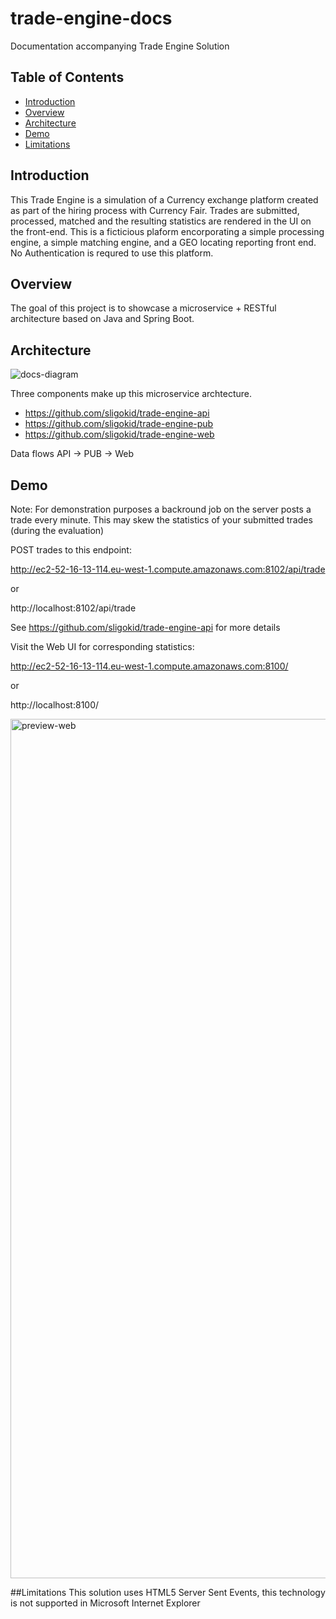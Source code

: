 # trade-engine-docs
Documentation accompanying Trade Engine Solution

## Table of Contents
  - [Introduction](#introduction)
  - [Overview](#overview)
  - [Architecture](#architecture)
  - [Demo](#demo)
  - [Limitations](#limitations)

## Introduction

This Trade Engine is a simulation of a Currency exchange platform created as part of the hiring process with Currency Fair. 
Trades are submitted, processed, matched and the resulting statistics are rendered in the UI on the front-end.
This is a ficticious plaform encorporating a simple processing engine, a simple matching engine, and a GEO locating reporting front end. 
No Authentication is requred to use this platform.

## Overview

The goal of this project is to showcase a microservice + RESTful architecture based on Java and Spring Boot.

## Architecture

![docs-diagram](https://cloud.githubusercontent.com/assets/6519496/17114781/5b4eabf4-52a8-11e6-9c2c-65646679ad30.png)

Three components make up this microservice archtecture.
- https://github.com/sligokid/trade-engine-api
- https://github.com/sligokid/trade-engine-pub
- https://github.com/sligokid/trade-engine-web

Data flows API -> PUB -> Web

## Demo

Note: For demonstration purposes a backround job on the server posts a trade every minute. This may skew the statistics of your submitted trades (during the evaluation)

POST trades to this endpoint:

http://ec2-52-16-13-114.eu-west-1.compute.amazonaws.com:8102/api/trade

or 

http://localhost:8102/api/trade

See https://github.com/sligokid/trade-engine-api for more details


Visit the Web UI for corresponding statistics:

http://ec2-52-16-13-114.eu-west-1.compute.amazonaws.com:8100/

or

http://localhost:8100/

<img width="1375" alt="preview-web" src="https://cloud.githubusercontent.com/assets/6519496/17103716/9b9b08b4-5277-11e6-8cd3-5279b9f5ee02.png" style="max-width:100%;">

##Limitations
This solution uses HTML5 Server Sent Events, this technology is not supported in Microsoft Internet Explorer
